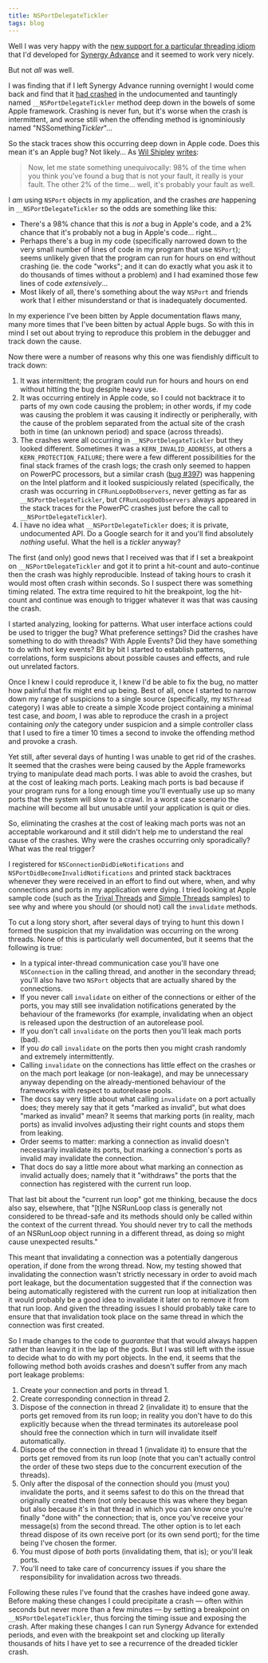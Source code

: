 ```yaml
---
title: NSPortDelegateTickler
tags: blog
---
```


Well I was very happy with the [new support for a particular threading idiom](http://www.wincent.com/a/about/wincent/weblog/archives/2006/03/threading_nicet.php) that I'd developed for [Synergy Advance](http://synergyadvance.com/) and it seemed to work very nicely.

But not _all_ was well.

I was finding that if I left Synergy Advance running overnight I would come back and find that it [had crashed](http://www.wincent.com/a/support/bugs/show_bug.cgi?id=388) in the undocumented and tauntingly named `__NSPortDelegateTickler` method deep down in the bowels of some Apple framework. Crashing is never fun, but it's worse when the crash is intermittent, and worse still when the offending method is ignominiously named "NSSomething*Tickler*"...

So the stack traces show this occurring deep down in Apple code. Does this mean it's an Apple bug? Not likely... As [Wil Shipley](http://wilshipley.com/blog/) [writes](http://wilshipley.com/blog/2006/03/pimp-my-code-part-8-mary-mary-why-you.html):

> Now, let me state something unequivocally: 98% of the time when you think you've found a bug that is not your fault, it really is your fault. The other 2% of the time... well, it's probably your fault as well.

I _am_ using `NSPort` objects in my application, and the crashes _are_ happening in `__NSPortDelegateTickler` so the odds are something like this:

-   There's a 98% chance that this is _not_ a bug in Apple's code, and a 2% chance that it's probably not a bug in Apple's code... right...
-   Perhaps there's a bug in my code (specifically narrowed down to the very small number of lines of code in my program that use `NSPort`); seems unlikely given that the program can run for hours on end without crashing (ie. the code "works"; and it can do exactly what you ask it to do thousands of times without a problem) and I had examined those few lines of code _extensively_...
-   Most likely of all, there's something about the way `NSPort` and friends work that I either misunderstand or that is inadequately documented.

In my experience I've been bitten by Apple documentation flaws many, many more times that I've been bitten by actual Apple bugs. So with this in mind I set out about trying to reproduce this problem in the debugger and track down the cause.

Now there were a number of reasons why this one was fiendishly difficult to track down:

1.  It was intermittent; the program could run for hours and hours on end without hitting the bug despite heavy use.
2.  It was occurring entirely in Apple code, so I could not backtrace it to parts of my own code causing the problem; in other words, if my code was causing the problem it was causing it indirectly or peripherally, with the cause of the problem separated from the actual site of the crash both in time (an unknown period) and space (across threads).
3.  The crashes were all occurring in `__NSPortDelegateTickler` but they looked different. Sometimes it was a `KERN_INVALID_ADDRESS`, at others a `KERN_PROTECTION_FAILURE`; there were a few different possibilities for the final stack frames of the crash logs; the crash only seemed to happen on PowerPC processors, but a similar crash ([bug \#397](http://www.wincent.com/a/support/bugs/show_bug.cgi?id=397)) was happening on the Intel platform and it looked suspiciously related (specifically, the crash was occurring in `CFRunLoopDoObservers`, never getting as far as `__NSPortDelegateTickler`, but `CFRunLoopDoObservers` always appeared in the stack traces for the PowerPC crashes just before the call to `__NSPortDelegateTickler`).
4.  I have no idea what `__NSPortDelegateTickler` does; it is private, undocumented API. Do a Google search for it and you'll find absolutely _nothing_ useful. What the hell is a _tickler_ anyway?

The first (and only) good news that I received was that if I set a breakpoint on `__NSPortDelegateTickler` and got it to print a hit-count and auto-continue then the crash was highly reproducible. Instead of taking hours to crash it would most often crash within seconds. So I suspect there was something timing related. The extra time required to hit the breakpoint, log the hit-count and continue was enough to trigger whatever it was that was causing the crash.

I started analyzing, looking for patterns. What user interface actions could be used to trigger the bug? What preference settings? Did the crashes have something to do with threads? With Apple Events? Did they have something to do with hot key events? Bit by bit I started to establish patterns, correlations, form suspicions about possible causes and effects, and rule out unrelated factors.

Once I knew I could reproduce it, I knew I'd be able to fix the bug, no matter how painful that fix might end up being. Best of all, once I started to narrow down my range of suspicions to a single source (specifically, my `NSThread` category) I was able to create a simple Xcode project containing a minimal test case, and _boom_, I was able to reproduce the crash in a project containing _only_ the category under suspicion and a simple controller class that I used to fire a timer 10 times a second to invoke the offending method and provoke a crash.

Yet still, after several days of hunting I was unable to get rid of the crashes. It seemed that the crashes were being caused by the Apple frameworks trying to manipulate dead mach ports. I was able to avoid the crashes, but at the cost of leaking mach ports. Leaking mach ports is bad because if your program runs for a long enough time you'll eventually use up so many ports that the system will slow to a crawl. In a worst case scenario the machine will become all but unusable until your application is quit or dies.

So, eliminating the crashes at the cost of leaking mach ports was not an acceptable workaround and it still didn't help me to understand the real cause of the crashes. Why were the crashes occurring only sporadically? What was the real trigger?

I registered for `NSConnectionDidDieNotifications` and `NSPortDidBecomeInvalidNotifications` and printed stack backtraces whenever they were received in an effort to find out where, when, and why connections and ports in my application were dying. I tried looking at Apple sample code (such as the [Trival Threads](http://developer.apple.com/samplecode/TrivialThreads/TrivialThreads.html) and [Simple Threads](http://developer.apple.com/samplecode/SimpleThreads/SimpleThreads.html) samples) to see why and where you should (or should not) call the `invalidate` methods.

To cut a long story short, after several days of trying to hunt this down I formed the suspicion that my invalidation was occurring on the wrong threads. None of this is particularly well documented, but it seems that the following is true:

-   In a typical inter-thread communication case you'll have one `NSConnection` in the calling thread, and another in the secondary thread; you'll also have two `NSPort` objects that are actually shared by the connections.
-   If you never call `invalidate` on either of the connections or either of the ports, you may still see invalidation notifications generated by the behaviour of the frameworks (for example, invalidating when an object is released upon the destruction of an autorelease pool.
-   If you don't call `invalidate` on the ports then you'll leak mach ports (bad).
-   If you _do_ call `invalidate` on the ports then you might crash randomly and extremely intermittently.
-   Calling `invalidate` on the connections has little effect on the crashes or on the mach port leakage (or non-leakage), and may be unnecessary anyway depending on the already-mentioned behaviour of the frameworks with respect to autorelease pools.
-   The docs say very little about what calling `invalidate` on a port actually does; they merely say that it gets "marked as invalid", but what does "marked as invalid" mean? It seems that marking ports (in reality, mach ports) as invalid involves adjusting their right counts and stops them from leaking.
-   Order seems to matter: marking a connection as invalid doesn't necessarily invalidate its ports, but marking a connection's ports as invalid may invalidate the connection.
-   That docs do say a little more about what marking an connection as invalid actually does; namely that it "withdraws" the ports that the connection has registered with the current run loop.

That last bit about the "current run loop" got me thinking, because the docs also say, elsewhere, that "\[t\]he NSRunLoop class is generally not considered to be thread-safe and its methods should only be called within the context of the current thread. You should never try to call the methods of an NSRunLoop object running in a different thread, as doing so might cause unexpected results."

This meant that invalidating a connection was a potentially dangerous operation, if done from the wrong thread. Now, my testing showed that invalidating the connection wasn't strictly necessary in order to avoid mach port leakage, but the documentation suggested that if the connection was being automatically registered with the current run loop at initialization then it would probably be a good idea to invalidate it later on to remove it from that run loop. And given the threading issues I should probably take care to ensure that that invalidation took place on the same thread in which the connection was first created.

So I made changes to the code to _guarantee_ that that would always happen rather than leaving it in the lap of the gods. But I was still left with the issue to decide what to do with my port objects. In the end, it seems that the following method both avoids crashes and doesn't suffer from any mach port leakage problems:

1.  Create your connection and ports in thread 1.
2.  Create corresponding connection in thread 2.
3.  Dispose of the connection in thread 2 (invalidate it) to ensure that the ports get removed from its run loop; in reality you don't have to do this explicitly because when the thread terminates its autorelease pool should free the connection which in turn will invalidate itself automatically.
4.  Dispose of the connection in thread 1 (invalidate it) to ensure that the ports get removed from its run loop (note that you can't actually control the order of these two steps due to the concurrent execution of the threads).
5.  Only after the disposal of the connection should you (must you) invalidate the ports, and it seems safest to do this on the thread that originally created them (not only because this was where they began but also because it's in that thread in which you can know once you're finally "done with" the connection; that is, once you've receive your message(s) from the second thread. The other option is to let each thread dispose of its own receive port (or its own send port); for the time being I've chosen the former.
6.  You must dipose of _both_ ports (invalidating them, that is); or you'll leak ports.
7.  You'll need to take care of concurrency issues if you share the responsibility for invalidation across two threads.

Following these rules I've found that the crashes have indeed gone away. Before making these changes I could precipitate a crash — often within seconds but never more than a few minutes — by setting a breakpoint on `__NSPortDelegateTickler`, thus forcing the timing issue and exposing the crash. After making these changes I can run Synergy Advance for extended periods, and even with the breakpoint set and clocking up literally thousands of hits I have yet to see a recurrence of the dreaded tickler crash.
